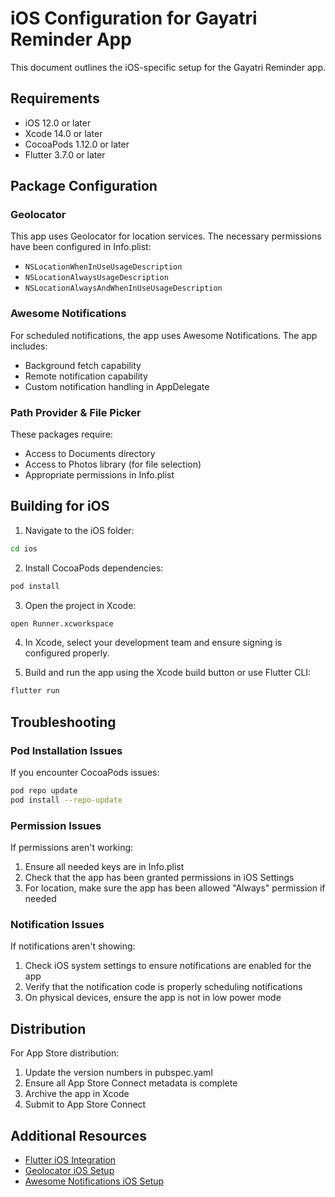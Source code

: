 # iOS Configuration for Gayatri Reminder App

This document outlines the iOS-specific setup for the Gayatri Reminder app.

## Requirements

- iOS 12.0 or later
- Xcode 14.0 or later
- CocoaPods 1.12.0 or later
- Flutter 3.7.0 or later

## Package Configuration

### Geolocator

This app uses Geolocator for location services. The necessary permissions have been configured in Info.plist:

- `NSLocationWhenInUseUsageDescription`
- `NSLocationAlwaysUsageDescription`
- `NSLocationAlwaysAndWhenInUseUsageDescription`

### Awesome Notifications

For scheduled notifications, the app uses Awesome Notifications. The app includes:

- Background fetch capability
- Remote notification capability
- Custom notification handling in AppDelegate

### Path Provider & File Picker

These packages require:

- Access to Documents directory
- Access to Photos library (for file selection)
- Appropriate permissions in Info.plist

## Building for iOS

1. Navigate to the iOS folder:

```bash
cd ios
```

2. Install CocoaPods dependencies:

```bash
pod install
```

3. Open the project in Xcode:

```bash
open Runner.xcworkspace
```

4. In Xcode, select your development team and ensure signing is configured properly.

5. Build and run the app using the Xcode build button or use Flutter CLI:

```bash
flutter run
```

## Troubleshooting

### Pod Installation Issues

If you encounter CocoaPods issues:

```bash
pod repo update
pod install --repo-update
```

### Permission Issues

If permissions aren't working:

1. Ensure all needed keys are in Info.plist
2. Check that the app has been granted permissions in iOS Settings
3. For location, make sure the app has been allowed "Always" permission if needed

### Notification Issues

If notifications aren't showing:

1. Check iOS system settings to ensure notifications are enabled for the app
2. Verify that the notification code is properly scheduling notifications
3. On physical devices, ensure the app is not in low power mode

## Distribution

For App Store distribution:

1. Update the version numbers in pubspec.yaml
2. Ensure all App Store Connect metadata is complete
3. Archive the app in Xcode
4. Submit to App Store Connect

## Additional Resources

- [Flutter iOS Integration](https://docs.flutter.dev/development/platform-integration/ios)
- [Geolocator iOS Setup](https://pub.dev/packages/geolocator)
- [Awesome Notifications iOS Setup](https://pub.dev/packages/awesome_notifications)
